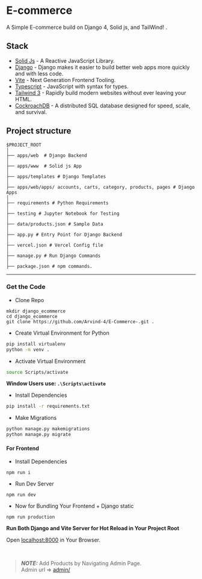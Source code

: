 # E-commerce

A Simple E-commerce build on Django 4, Solid js, and TailWind! .

## Stack

- [Solid Js](https://www.solidjs.com/) - A Reactive JavaScript Library.
- [Django](https://www.djangoproject.com/) - Django makes it easier to build better web apps more quickly and with less code.
- [Vite](https://vitejs.dev/) - Next Generation Frontend Tooling.
- [Typescript](https://www.typescriptlang.org/) - JavaScript with syntax for types.
- [Tailwind 3](https://tailwindcss.com/) - Rapidly build modern websites without ever leaving your HTML.
- [CockroachDB](https://www.cockroachlabs.com/) - A distributed SQL database designed for speed, scale, and survival.


## Project structure

```
$PROJECT_ROOT
│  
├── apps/web  # Django Backend
│  
├── apps/www  # Solid js App
│   
├── apps/templates # Django Templates
│   
├── apps/web/apps/ accounts, carts, category, products, pages # Django Apps
│   
├── requirements # Python Requirements
│
├── testing # Jupyter Notebook for Testing
│
├── data/products.json # Sample Data
│
├── app.py # Entry Point for Django Backend
│
├── vercel.json # Vercel Config file
│
├── manage.py # Run Django Commands
│
├── package.json # npm commands.
```
---

### Get the Code

- Clone Repo

```
mkdir django_ecommerce
cd django_ecommerce
git clone https://github.com/Arvind-4/E-Commerce-.git .
```
- Create Virtual Environment for Python

```sh
pip install virtualenv
python -m venv .
```

- Activate Virtual Environment

```sh
source Scripts/activate
```
**Window Users use: `.\Scripts\activate`**

- Install Dependencies

```sh
pip install -r requirements.txt
```

- Make Migrations

```sh
python manage.py makemigrations
python manage.py migrate
```

####  For Frontend

- Install Dependencies

```
npm run i
```

- Run Dev Server

```
npm run dev
```

- Now for Bundling Your Frontend + Django static

```
npm run production
```

**Run Both Django and Vite Server for Hot Reload in Your Project Root**

Open [localhost:8000](http://localhost:8000/) in Your Browser.

<br/>

> **_NOTE:_**     Add Products by Navigating  Admin Page. <br/>
> Admin url => [admin/](http://localhost:8000/admin/)